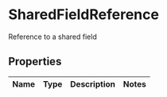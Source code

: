 

# SharedFieldReference

Reference to a shared field

## Properties

| Name | Type | Description | Notes |
|------------ | ------------- | ------------- | -------------|



